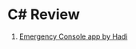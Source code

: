 # C# Review
1. <a href="https://github.com/C-Sharp-Guys/C-Sharp-Review/tree/main/Hadi">Emergency Console app by Hadi</a>
